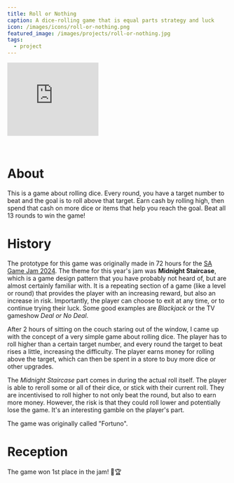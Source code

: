 ```yaml
---
title: Roll or Nothing
caption: A dice-rolling game that is equal parts strategy and luck
icon: /images/icons/roll-or-nothing.png
featured_image: /images/projects/roll-or-nothing.jpg
tags:
  - project
---
```


<iframe frameborder="0" src="https://itch.io/embed/3053936" width="208" height="167"><a href="https://miltage.itch.io/fortuno">Play it on itch!</a></iframe>
<div style="height: 30px"></div>

# About

This is a game about rolling dice. Every round, you have a target number to beat and the goal is to roll above that target. 
Earn cash by rolling high, then spend that cash on more dice or items that help you reach the goal.
Beat all 13 rounds to win the game!

# History

The prototype for this game was originally made in 72 hours for the [SA Game Jam 2024](https://itch.io/jam/sa-game-jam-2024). The theme for this year's jam was **Midnight Staircase**, which is a game design pattern that you have probably not heard of, but are almost certainly familiar with. It is a repeating section of a game (like a level or round) that provides the player with an increasing reward, but also an increase in risk. Importantly, the player can choose to exit at any time, or to continue trying their luck. Some good examples are _Blackjack_ or the TV gameshow _Deal or No Deal_.

After 2 hours of sitting on the couch staring out of the window, I came up with the concept of a very simple game about rolling dice. The player has to roll higher than a certain target number, and every round the target to beat rises a little, increasing the difficulty. The player earns money for rolling above the target, which can then be spent in a store to buy more dice or other upgrades.

The _Midnight Staircase_ part comes in during the actual roll itself. The player is able to reroll some or all of their dice, or stick with their current roll. They are incentivised to roll higher to not only beat the round, but also to earn more money. However, the risk is that they could roll lower and potentially lose the game. It's an interesting gamble on the player's part. 

The game was originally called "Fortuno".

# Reception

The game won 1st place in the jam! 🎉🏆